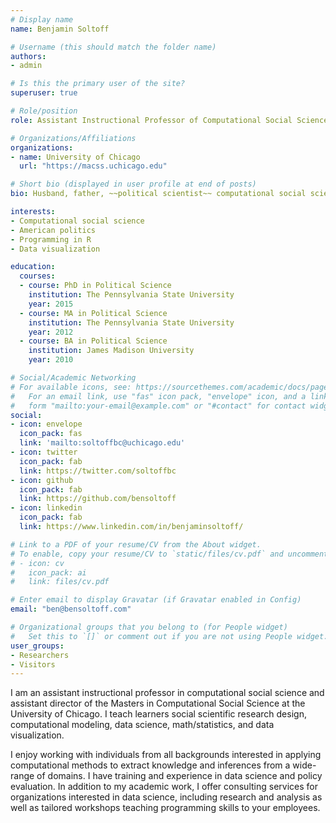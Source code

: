 ```yaml
---
# Display name
name: Benjamin Soltoff

# Username (this should match the folder name)
authors:
- admin

# Is this the primary user of the site?
superuser: true

# Role/position
role: Assistant Instructional Professor of Computational Social Science

# Organizations/Affiliations
organizations:
- name: University of Chicago
  url: "https://macss.uchicago.edu"

# Short bio (displayed in user profile at end of posts)
bio: Husband, father, ~~political scientist~~ computational social scientist, teacher, data nerd.

interests:
- Computational social science
- American politics
- Programming in R
- Data visualization

education:
  courses:
  - course: PhD in Political Science
    institution: The Pennsylvania State University
    year: 2015
  - course: MA in Political Science
    institution: The Pennsylvania State University
    year: 2012
  - course: BA in Political Science
    institution: James Madison University
    year: 2010

# Social/Academic Networking
# For available icons, see: https://sourcethemes.com/academic/docs/page-builder/#icons
#   For an email link, use "fas" icon pack, "envelope" icon, and a link in the
#   form "mailto:your-email@example.com" or "#contact" for contact widget.
social:
- icon: envelope
  icon_pack: fas
  link: 'mailto:soltoffbc@uchicago.edu'
- icon: twitter
  icon_pack: fab
  link: https://twitter.com/soltoffbc
- icon: github
  icon_pack: fab
  link: https://github.com/bensoltoff
- icon: linkedin
  icon_pack: fab
  link: https://www.linkedin.com/in/benjaminsoltoff/

# Link to a PDF of your resume/CV from the About widget.
# To enable, copy your resume/CV to `static/files/cv.pdf` and uncomment the lines below.
# - icon: cv
#   icon_pack: ai
#   link: files/cv.pdf

# Enter email to display Gravatar (if Gravatar enabled in Config)
email: "ben@bensoltoff.com"

# Organizational groups that you belong to (for People widget)
#   Set this to `[]` or comment out if you are not using People widget.
user_groups:
- Researchers
- Visitors
---
```


I am an assistant instructional professor in computational social science and assistant director of the Masters in Computational Social Science at the University of Chicago. I teach learners social scientific research design, computational modeling, data science, math/statistics, and data visualization.

I enjoy working with individuals from all backgrounds interested in applying computational methods to extract knowledge and inferences from a wide-range of domains. I have training and experience in data science and policy evaluation. In addition to my academic work, I offer consulting services for organizations interested in data science, including research and analysis as well as tailored workshops teaching programming skills to your employees.





